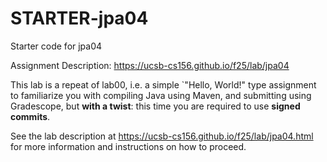# STARTER-jpa04

Starter code for jpa04

Assignment Description: <https://ucsb-cs156.github.io/f25/lab/jpa04>

This lab is a repeat of lab00, i.e. a simple `"Hello, World!" type assignment to familiarize you with compiling Java using Maven, and submitting using Gradescope, but **with a twist**:
this time you are required to use **signed commits**.

See the lab description at <https://ucsb-cs156.github.io/f25/lab/jpa04.html> for more information and instructions on how to proceed.




